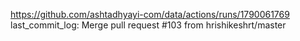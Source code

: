 https://github.com/ashtadhyayi-com/data/actions/runs/1790061769
last_commit_log: Merge pull request #103 from hrishikeshrt/master